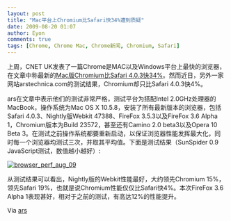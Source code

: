 ```yaml
---
layout: post
title: "Mac平台上Chromium比Safari快34%遭到质疑"
date: 2009-08-20 01:07
author: Eyon
comments: true
tags: [Chrome, Chrome Mac, Chrome新闻, Chromium, Safari]
---
```

上周，CNET UK发表了一篇Chrome是MAC以及Windows平台上最快的浏览器，在文章中称最新的[Mac版Chromium比Safari 4.0.3快34%](http://www.chromi.org/archives/324)。然而近日，另外一家网站arstechnica.com的测试结果，Chromium却只比Safari 4.0.3快4%。

ars在文章中表示他们的测试非常严格，测试平台为搭配Intel 2.0GHz处理器的MacBook，操作系统为Mac OS X 10.5.8，安装了所有最新版本的浏览器，包括Safari 4.0.3、Nightly版Webkit 47388、FireFox 3.5.3以及FireFox 3.6 Alpha 1，Chromium版本为Build 23572，甚至还有Camino 2.0 beta3以及Opera 10 Beta 3。在测试之前操作系统都要重新启动，以保证浏览器性能发挥最大化，同时每一个浏览器均测试三次，并取其平均值。下面是测试结果（SunSpider 0.9 JavaScript测试，数值越小越好）:

<a href="http://img.chromi.org/2009/08/browser_perf_aug_09.png">![browser_perf_aug_09](http://img.chromi.org/2009/08/browser_perf_aug_09.png "browser_perf_aug_09")</a>

从测试结果可以看出，Nightly版的Webkit性能最好，大约领先Chromium 15%，领先Safari 19%，也就是说Chromium性能仅仅比Safari快4%。本次FireFox 3.6 Alpha 1表现甚好，相对于之前的测试，有高达12%的性能提升。

Via [ars](http://arstechnica.com/apple/news/2009/08/safari-still-fastest-shipping-browser-webkit-tops-chrome.ars)
